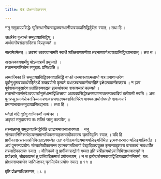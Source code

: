 ```yaml
---
title: 08 प्रोक्षण्यधिकरणम्

---
```


ननु समुदायप्रसिद्धेः श्रुतिस्थानीयत्वाद्वाक्यस्थानीयावयवप्रसिद्धिर्दुर्बला स्यात् । तथा हि ।

अक्षरैरेव बुध्यन्ते समुदायप्रसिद्धिषु ।  
अर्थभागोपसंहारादितरा विप्रकृष्यते ॥  


सत्यमेवमेतत् । अवश्यं त्ववयवानामपि स्वार्थे शक्तिराश्रयणीया तदनाश्रयणेऽवयवप्रसिद्धित्वाभावात् । तत्र च ।

असत्स्ववयवार्थेषु योऽन्यत्रार्थे प्रयुज्यते ।  
तत्रानन्यगतित्वेन समुदायः प्रसिध्यति ॥  


लब्धात्मिका हि समुदायप्रसिद्धिरवयवप्रसिद्धिं बाधते तस्यास्त्वात्मलाभो यत्र प्रमाणान्तरेण पूर्वानुभूतावयवार्थरहितेऽर्थे शब्दप्रयोगो दृश्यते यथाऽश्वत्वकर्णत्वरहिते वृक्षेऽश्वकर्णशब्दस्य । न ह्यत्र पूर्वशक्त्यनुसारेण प्रतीतिरुपपद्यत इत्यर्थापत्त्या शक्त्यन्तरं कल्प्यते । ततश्चोभयसंभवेऽवयवार्थानुसंधानाद्विक्षिप्ताया अवयवप्रसिद्धेरक्षरश्रवणमात्रलभ्यत्वादियं बलीयसी भवति । अत्र पुनरप्सु प्रकर्षसेचनक्रियाकरणत्वसंभवादवयवशक्तिभिरेव वाक्यवत्प्रयोगोपपत्तेः शक्त्यन्तरे प्रमाणाभावात्समुदायप्रसिध्द्यभावः । तथा हि ।

भवेतां यदि वृक्षेषु वाजिकर्णौ कथंचन ।  
अदृष्टां समुदायस्य कः शक्तिं जातु कल्पयेत् ॥  


तस्मान्नाप्सु समुदायप्रसिद्धिरिति द्रवद्रव्यमात्रसाधारणता । ननु संस्कारनिमित्तत्वेऽप्यप्सामानाधिकरण्यकृतत्वादीकारस्य घृतान्निवृत्तिः स्यात् । यदि हि प्रागीकारात्संस्कारनिमित्तताऽवगम्येत ततः स्त्रीप्रत्ययोऽयमाश्रयलिङ्गनिमित्त इत्यवधारणादन्यलिङ्गान्निवर्तेत । अयं पुनरन्यप्रयोगः संस्कारेष्वीकारान्त एवानवगतविभागो वेद्यादिवत्प्रयुक्त इत्यन्यादृशस्य वाचकत्वं नावधार्येत तस्मादीकारान्तः स्यात् । यौगिकत्वे तु प्रागीकाराद्योगो गम्यत इति स्त्रीप्रत्ययोऽयं निमित्ताभावादघृते न प्रयोक्ष्यते, चोदकप्राप्तं तु प्रातिपदिकमात्रं प्रयोक्तव्यम् । न च द्रव्येष्वर्थसमवायाद्विधिशब्दप्रयोगनियमो, यतः प्रोक्षणशब्दबाधेन जातिपक्षवद् घृतमित्येव प्रयोगः स्यात् ॥ ११ ॥

इति प्रोक्षण्यधिकरणम् ॥ ८ ॥
